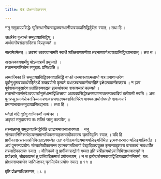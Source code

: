 ```yaml
---
title: 08 प्रोक्षण्यधिकरणम्

---
```


ननु समुदायप्रसिद्धेः श्रुतिस्थानीयत्वाद्वाक्यस्थानीयावयवप्रसिद्धिर्दुर्बला स्यात् । तथा हि ।

अक्षरैरेव बुध्यन्ते समुदायप्रसिद्धिषु ।  
अर्थभागोपसंहारादितरा विप्रकृष्यते ॥  


सत्यमेवमेतत् । अवश्यं त्ववयवानामपि स्वार्थे शक्तिराश्रयणीया तदनाश्रयणेऽवयवप्रसिद्धित्वाभावात् । तत्र च ।

असत्स्ववयवार्थेषु योऽन्यत्रार्थे प्रयुज्यते ।  
तत्रानन्यगतित्वेन समुदायः प्रसिध्यति ॥  


लब्धात्मिका हि समुदायप्रसिद्धिरवयवप्रसिद्धिं बाधते तस्यास्त्वात्मलाभो यत्र प्रमाणान्तरेण पूर्वानुभूतावयवार्थरहितेऽर्थे शब्दप्रयोगो दृश्यते यथाऽश्वत्वकर्णत्वरहिते वृक्षेऽश्वकर्णशब्दस्य । न ह्यत्र पूर्वशक्त्यनुसारेण प्रतीतिरुपपद्यत इत्यर्थापत्त्या शक्त्यन्तरं कल्प्यते । ततश्चोभयसंभवेऽवयवार्थानुसंधानाद्विक्षिप्ताया अवयवप्रसिद्धेरक्षरश्रवणमात्रलभ्यत्वादियं बलीयसी भवति । अत्र पुनरप्सु प्रकर्षसेचनक्रियाकरणत्वसंभवादवयवशक्तिभिरेव वाक्यवत्प्रयोगोपपत्तेः शक्त्यन्तरे प्रमाणाभावात्समुदायप्रसिध्द्यभावः । तथा हि ।

भवेतां यदि वृक्षेषु वाजिकर्णौ कथंचन ।  
अदृष्टां समुदायस्य कः शक्तिं जातु कल्पयेत् ॥  


तस्मान्नाप्सु समुदायप्रसिद्धिरिति द्रवद्रव्यमात्रसाधारणता । ननु संस्कारनिमित्तत्वेऽप्यप्सामानाधिकरण्यकृतत्वादीकारस्य घृतान्निवृत्तिः स्यात् । यदि हि प्रागीकारात्संस्कारनिमित्तताऽवगम्येत ततः स्त्रीप्रत्ययोऽयमाश्रयलिङ्गनिमित्त इत्यवधारणादन्यलिङ्गान्निवर्तेत । अयं पुनरन्यप्रयोगः संस्कारेष्वीकारान्त एवानवगतविभागो वेद्यादिवत्प्रयुक्त इत्यन्यादृशस्य वाचकत्वं नावधार्येत तस्मादीकारान्तः स्यात् । यौगिकत्वे तु प्रागीकाराद्योगो गम्यत इति स्त्रीप्रत्ययोऽयं निमित्ताभावादघृते न प्रयोक्ष्यते, चोदकप्राप्तं तु प्रातिपदिकमात्रं प्रयोक्तव्यम् । न च द्रव्येष्वर्थसमवायाद्विधिशब्दप्रयोगनियमो, यतः प्रोक्षणशब्दबाधेन जातिपक्षवद् घृतमित्येव प्रयोगः स्यात् ॥ ११ ॥

इति प्रोक्षण्यधिकरणम् ॥ ८ ॥
